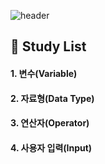 ![header](https://capsule-render.vercel.app/api?type=Blur&color=gradient&height=300&section=header&text=Python%20Study&fontSize=90)


  ## 👀 Study List
  #### 1. 변수(Variable)<br/>
  #### 2. 자료형(Data Type)<br/>
  #### 3. 연산자(Operator)<br/>
  #### 4. 사용자 입력(Input)<br/>

